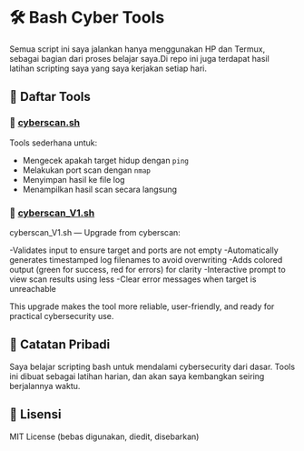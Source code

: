 # 🛠️ Bash Cyber Tools

Semua script ini saya jalankan hanya menggunakan HP dan Termux, sebagai bagian dari proses belajar saya.Di repo ini juga terdapat hasil latihan scripting saya yang saya kerjakan setiap hari.
 

## 📁 Daftar Tools

### 🔹 [cyberscan.sh](tools/cyberscan.sh)
Tools sederhana untuk:
- Mengecek apakah target hidup dengan `ping`
- Melakukan port scan dengan `nmap`
- Menyimpan hasil ke file log
- Menampilkan hasil scan secara langsung

### 🔹 [cyberscan_V1.sh](tools/cyberscan.sh)
cyberscan_V1.sh — Upgrade from cyberscan:

-Validates input to ensure target and ports are not empty
-Automatically generates timestamped log filenames to avoid overwriting
-Adds colored output (green for success, red for errors) for clarity
-Interactive prompt to view scan results using less
-Clear error messages when target is unreachable

This upgrade makes the tool more reliable, user-friendly, and ready for practical cybersecurity use.


## 📌 Catatan Pribadi

Saya belajar scripting bash untuk mendalami cybersecurity dari dasar. Tools ini dibuat sebagai latihan harian, dan akan saya kembangkan seiring berjalannya waktu.

## 🪪 Lisensi
MIT License (bebas digunakan, diedit, disebarkan)
